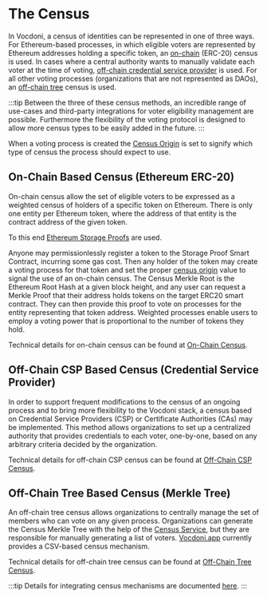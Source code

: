 # The Census

In Vocdoni, a census of identities can be represented in one of three ways. For Ethereum-based processes, in which eligible voters are represented by Ethereum addresses holding a specific token, an [on-chain](on-chain.md) (ERC-20) census is used. In cases where a central authority wants to manually validate each voter at the time of voting, [off-chain credential service provider](off-chain-csp.md) is used. For all other voting processes (organizations that are not represented as DAOs), an [off-chain tree](off-chain.md) census is used. 

:::tip
Between the three of these census methods, an incredible range of use-cases and third-party integrations for voter eligibility management are possible. Furthermore the flexibility of the voting protocol is designed to allow more census types to be easily added in the future.
:::

When a voting process is created the [Census Origin](/architecture/smart-contracts/process.html#census-origin) is set to signify which type of census the process should expect to use. 

## On-Chain Based Census (Ethereum ERC-20)

On-chain census allow the set of eligible voters to be expressed as a weighted census of holders of a specific token on Ethereum. There is only one entity per Ethereum token, where the address of that entity is the contract address of the given token. 

To this end [Ethereum Storage Proofs](../smart-contracts/storage-proofs.md) are used. 

Anyone may permissionlessly register a token to the Storage Proof Smart Contract, incurring some gas cost. Then any holder of the token may create a voting process for that token and set the proper [census origin](/architecture/smart-contracts/process.html) value to signal the use of an on-chain census. The Census Merkle Root is the Ethereum Root Hash at a given block height, and any user can request a Merkle Proof that their address holds tokens on the target ERC20 smart contract. They can then provide this proof to vote on processes for the entity representing that token address. Weighted processes enable users to employ a voting power that is proportional to the number of tokens they hold.

Technical details for on-chain census can be found at [On-Chain Census](on-chain.md).

## Off-Chain CSP Based Census (Credential Service Provider)

In order to support frequent modifications to the census of an ongoing process and to bring more flexibility to the Vocdoni stack, a census based on Credential Service Providers (CSP) or Certificate Authorities (CAs) may be implemented. This method allows organizations to set up a centralized authority that provides credentials to each voter, one-by-one, based on any arbitrary criteria decided by the organization. 

Technical details for off-chain CSP census can be found at [Off-Chain CSP Census](off-chain-csp.md).

## Off-Chain Tree Based Census (Merkle Tree)

An off-chain tree census allows organizations to centrally manage the set of members who can vote on any given process. Organizations can generate the Census Merkle Tree with the help of the [Census Service](../services/census-service.md), but they are responsible for manually generating a list of voters. [Vocdoni.app](https://vocdoni.app) currently provides a CSV-based census mechanism.

Technical details for off-chain tree census can be found at [Off-Chain Tree Census](off-chain-tree.md).

:::tip
Details for integrating census mechanisms are documented [here](../../integration/census/general.md).
:::
